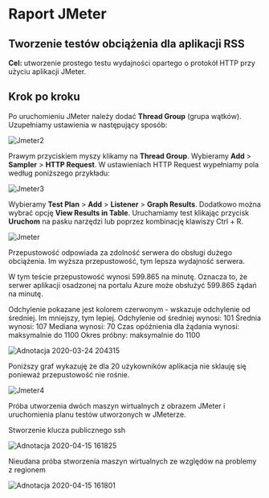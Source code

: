 # Raport JMeter

## Tworzenie testów obciążenia dla aplikacji RSS

**Cel:** utworzenie prostego testu wydajności opartego o protokół HTTP przy użyciu aplikacji JMeter.

## Krok po kroku

Po uruchomieniu JMeter należy dodać **Thread Group** (grupa wątków). Uzupełniamy ustawienia w następujący sposób:

![Jmeter2](https://user-images.githubusercontent.com/50496148/77461080-4f70bd80-6e02-11ea-8f60-1928dd3db100.png)

Prawym przyciskiem myszy klikamy na **Thread Group**. Wybieramy **Add** > **Sampler** > **HTTP Request**. W ustawieniach HTTP Request wypełniamy pola według poniższego przykładu:

![Jmeter3](https://user-images.githubusercontent.com/50496148/77461473-e5a4e380-6e02-11ea-93e8-314103fda03c.png)


Wybieramy **Test Plan** > **Add** > **Listener** > **Graph Results**. Dodatkowo można wybrać opcję **View Results in Table**. Uruchamiamy test klikając przycisk **Uruchom** na pasku narzędzi lub poprzez kombinację klawiszy Ctrl + R.

![Jmeter](https://user-images.githubusercontent.com/50496148/77461129-644d5100-6e02-11ea-889e-b7227be0b75c.png)

Przepustowość odpowiada za zdolność serwera do obsługi dużego obciążenia. Im wyższa przepustowość, tym lepsza wydajność serwera.

W tym teście przepustowość wynosi 599.865 na minutę. Oznacza to, że serwer aplikacji osadzonej na portalu Azure może obsłużyć 599.865 żądań na minutę.

Odchylenie pokazane jest kolorem czerwonym - wskazuje odchylenie od średniej. Im mniejszy, tym lepiej.
Odchylenie od średniej wynosi: 101
Średnia wynosi: 107
Mediana wynosi: 70
Czas opóźnienia dla żądania wynosi: maksymalnie do 1100
Okres próbny: maksymalnie do 1100

![Adnotacja 2020-03-24 204315](https://user-images.githubusercontent.com/50496148/77470049-5a324f00-6e10-11ea-9438-7c9e5297051f.png)

Poniższy graf wykazuję że dla 20 użykowników aplikacja nie sklauję się ponieważ przepustowość nie rośnie.

![Jmeter4](https://user-images.githubusercontent.com/50496148/77468677-366e0980-6e0e-11ea-9a75-765a81699356.png)

Próba utworzenia dwóch maszyn wirtualnych z obrazem JMeter i uruchomienia planu testów utworzonych w JMeterze.

Stworzenie klucza publicznego ssh

![Adnotacja 2020-04-15 161825](https://user-images.githubusercontent.com/50496148/80006907-d11d3f00-84c5-11ea-8d94-9edbac332c31.png)

Nieudana próba stworzenia maszyn wirtualnych ze względów na problemy z regionem

![Adnotacja 2020-04-15 161801](https://user-images.githubusercontent.com/50496148/80007062-0a55af00-84c6-11ea-889e-911b64d0477c.png)
